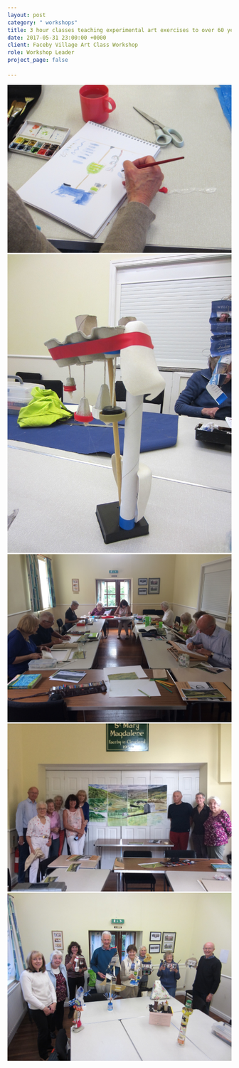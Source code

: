 ```yaml
---
layout: post
category: " workshops"
title: 3 hour classes teaching experimental art exercises to over 60 year olds
date: 2017-05-31 23:00:00 +0000
client: Faceby Village Art Class Workshop
role: Workshop Leader
project_page: false

---
```

![](/uploads/IMG_1712.jpg)![](/uploads/IMG_1709.jpg)![](/uploads/IMG_1422.jpg)![](/uploads/IMG_1438.jpg)![](/uploads/IMG_1723.jpg)